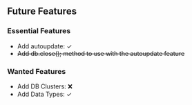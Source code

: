 ## Future Features

### Essential Features
- Add autoupdate: ✓
- <strike>Add db.close(); method to use with the autoupdate feature</strike>

### Wanted Features
- Add DB Clusters: ❌
- Add Data Types: ✓
